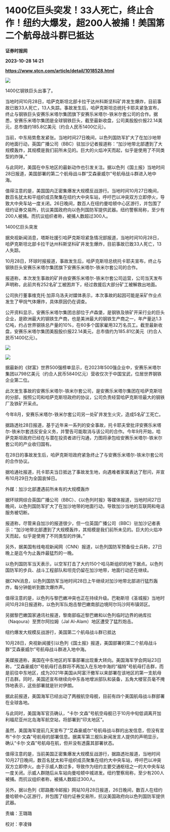 # 1400亿巨头突发！33人死亡，终止合作！纽约大爆发，超200人被捕！美国第二个航母战斗群已抵达
**证券时报网**

**2023-10-28 14:21**

**https://www.stcn.com/article/detail/1018528.html**

![](https://stcn-main.oss-cn-shenzhen.aliyuncs.com/upload/wechat/20231028/f23EOWYFfgEAjlpD9wTOydhJ3mvaIhE0Uicp2kd13iaZkdia7gPF6TzFI1pnCrDpsWnIhvDo7pg9W9qJLIF2ZJJ0w.png)

1400亿钢铁巨头出事了。

当地时间10月28日，哈萨克斯坦北部卡拉干达州科斯坚科矿井发生爆炸，目前事故已致33人死亡，13人失踪。事故发生后，哈萨克斯坦总统托卡耶夫紧急宣布，终止与钢铁巨头安赛乐米塔尔集团旗下安赛乐米塔尔-铁米尔套公司的合作。据悉，安赛乐米塔尔集团是全球钢铁巨头，截至最新收盘，公司美股股价报22.14美元，总市值约185.8亿美元（约合人民币1400亿元）。

当前，中东局势愈发紧张。当地时间27日晚间，以色列国防军扩大了在加沙地带的地面行动，英国广播公司（BBC）驻加沙记者报道称：“加沙地带北部遭到了大规模轰炸，其规模是我们前所未见的。巨大的火焰冲天而起，似乎是使用了不同类型的炸弹。”

与此同时，美国在中东地区的最新动作也引发关注。据以色列《国土报》当地时间28日报道，美国部署的第二个航母战斗群“艾森豪威尔”号航母战斗群进入地中海。

值得注意的是，美国国内正密集爆发大规模反战游行。当地时间10月27日晚间，数百名犹太和平组织成员聚集在纽约大中央车站，呼吁巴以冲突双方立即停火，导致大中央车站一度关闭。26日晚间，数百人在纽约曼哈顿中心区游行，并包围了纽约证券交易所，抗议美国政府向以色列国防军提供武器。纽约警察局称，至少有200人被捕。而抗议组织者称，被捕人数超过300人。

1400亿巨头突发

据央视新闻消息，塔斯社援引哈萨克斯坦紧急情况部报道，当地时间10月28日，哈萨克斯坦北部卡拉干达州科斯坚科矿井发生爆炸，目前事故已致33人死亡，13人失踪。

10月28日，环球时报报道，事故发生后，哈萨克斯坦总统托卡耶夫宣布，终止与钢铁巨头安赛乐米塔尔集团旗下安赛乐米塔尔-铁米尔套公司的合作。

报道称，本次发生事故的矿井由安赛乐米塔尔-铁米尔套公司运营，公司当天发布声明称，此前共有252名矿工被困井下，经过救援后大部分矿工被解救出地面。

公司执行董事维克托·加菲乌洛夫对媒体表示，本次事故的起因可能是采矿作业点发生了甲烷气体爆炸，具体原因仍在调查。

公开资料显示，安赛乐米塔尔集团总部位于卢森堡，是钢铁及铁矿开采行业的巨头企业，是欧洲最大的钢铁生产商，也是美洲最大的钢铁生产商之一，年产量达1.3亿吨，约占世界钢铁总产量的10%，在60多个国家雇用32万名员工。截至最新收盘，安赛乐米塔尔集团美股股价报22.14美元，总市值约为185.81亿美元（约合人民币1400亿元）。

![](https://stcn-main.oss-cn-shenzhen.aliyuncs.com/upload/wechat/20231028/f23EOWYFfgEAjlpD9wTOydhJ3mvaIhE0qt8EHsSPDPMo5XB7AqQxgagZNXJtlbTb3FPouoLWt41sQozWIQKpuQ.gif)

![](https://stcn-main.oss-cn-shenzhen.aliyuncs.com/upload/wechat/20231028/f23EOWYFfgEAjlpD9wTOydhJ3mvaIhE0aRBsRvSoWLl33ib29kzxnsgHTiaT2JLbcXRW3nMOribQXaqscSuU6wemA.png)

据最新的《财富》世界500强榜单显示，在2023年500强企业中，安赛乐米塔尔集团以798亿美元（约合人民币5840亿元）营收仅次于中国宝武，位居世界钢铁企业第二位。

此次发生事故的安赛乐米塔尔-铁米尔套公司，是安赛乐米塔尔集团在哈萨克斯坦的分部，按照公司和哈萨克斯坦政府的协议，公司负责经营哈萨克斯坦最大的钢铁厂及铁矿开采点。

今年8月，安赛乐米塔尔-铁米尔套公司另一处矿井发生火灾，造成5名矿工死亡。

据路透社28日报道，基于近年来一系列的安全事故，托卡耶夫曾批评安赛乐米塔尔-铁米尔套违反安全义务，并警告可能取消与该公司的合作。今年9月开始，哈萨克斯坦政府已经在与潜在投资者进行沟通，力图将承包给安赛乐米塔尔-铁米尔套公司的产业收归国有。

在28日的事故发生后，哈萨克斯坦政府紧急终止了与安赛乐米塔尔-铁米尔套公司的合作协议。

据哈通社报道，托卡耶夫当日抵达了事故发生地，向遇难者家属表达了慰问，并宣布10月29日为全国哀悼日。

外媒：加沙北部遭遇前所未有的大规模轰炸

据环球网综合英国广播公司（BBC）、《以色列时报》等媒体报道，当地时间27日晚间，以色列国防军扩大了在加沙地带的地面行动，导致加沙当地的互联网和电话服务被切断。

报道称，尽管来自加沙的报道很少，但一位英国广播公司（BBC）驻加沙记者表示：“加沙地带北部遭到了大规模轰炸，其规模是我们前所未见的。巨大的火焰冲天而起，似乎是使用了不同类型的炸弹。”

另外，据美国有线电视新闻网（CNN）报道，以色列国防军预备役士兵称，27日晚上是迄今为止轰炸最猛烈的一晚。

以色列国防军当天表示，以空军打击了大约150个哈马斯组织的地下据点。以色列国防军的步兵、战斗工程部队和坦克仍留在加沙地带，地面行动还在继续。

据CNN消息，以色列国防军当地时间28日上午继续对加沙地带北部进行猛烈轰炸，每分钟能听到数次爆炸声。

值得注意的是，以色列与黎巴嫩冲突也正在持续升级。巴勒斯坦《圣城报》当地时间10月28日报道称，以色列军队炮击黎巴嫩南部边境阿尔玛沙阿布镇郊区。

另据黎巴嫩国家通讯社报道，黎南部临近黎巴嫩和以色列临时边界的纳库拉（Naqoura）至贾尔阿拉姆（Jal Al-Alam）地区遭受了猛烈炮击。

纽约爆发大规模反战游行，美国第二个航母战斗群已抵达

10月28日，央视新闻援引以色列《国土报》报道，美国部署的第二个航母战斗群“艾森豪威尔”号航母战斗群进入地中海。

美媒报道称，美国在中东地区的军事部署出现重大转向。美国海军学会网站23日称，“艾森豪威尔”号航母打击群将不再加入在东地中海的“福特”号航母打击群，而是前往中东地区，成为2021年美国从阿富汗撤军以来部署在该地区的第一支航母打击群。同时，美国还宣布继续向中东各地增派部队和装备，五角大楼官员毫不掩饰地表示，这些部署就是针对伊朗。

据此前报道，美国海军已经出动了两艘航空母舰，目前有四个美国航母战斗群部署在全球各地。

与此同时，美国海军官员确认，“卡尔·文森”号航空母舰已于10月中旬低调离开加利福尼亚州北岛海军航空站，将部署到“印太地区”。

虽然，美国海军提前几天宣布了“艾森豪威尔”号航母战斗群的出发信息，但没有宣布“卡尔·文森”号航母的部署信息。据美军第三舰队新闻发言人提供的声明显示，确认“卡尔·文森”号航母在航，但并没有透露其部署状态。

值得注意的是，当前美国正密集爆发大规模反战游行，据路透社报道，当地时间10月27日晚间，数百名犹太和平组织成员聚集在纽约大中央车站，呼吁巴以冲突双方立即停火。由于示威人数过多，导致作为纽约主要交通枢纽之一的大中央车站一度关闭。示威人群随后从车站向曼哈顿中城进发。纽约警察局称，至少有200人被捕。而抗议组织者称，被捕人数超过300人。

另外，据以色列《耶路撒冷邮报》网站10月28日报道，26日晚间，数百人在纽约曼哈顿中心区游行，并包围了纽约证券交易所，抗议美国政府向以色列国防军提供武器。

责编：王璐璐

校对：李凌锋